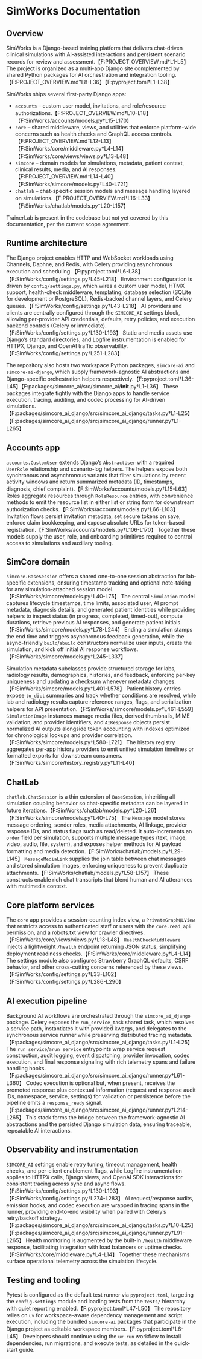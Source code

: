 # SimWorks Documentation

## Overview
SimWorks is a Django-based training platform that delivers chat-driven clinical simulations with AI-assisted interactions and persistent scenario records for review and assessment.【F:PROJECT_OVERVIEW.md†L1-L5】 The project is organized as a multi-app Django site complemented by shared Python packages for AI orchestration and integration tooling.【F:PROJECT_OVERVIEW.md†L8-L36】【F:pyproject.toml†L1-L38】

SimWorks ships several first-party Django apps:

- `accounts` – custom user model, invitations, and role/resource authorizations.【F:PROJECT_OVERVIEW.md†L10-L18】【F:SimWorks/accounts/models.py†L15-L170】
- `core` – shared middleware, views, and utilities that enforce platform-wide concerns such as health checks and GraphQL access controls.【F:PROJECT_OVERVIEW.md†L12-L13】【F:SimWorks/core/middleware.py†L4-L14】【F:SimWorks/core/views/views.py†L13-L48】
- `simcore` – domain models for simulations, metadata, patient context, clinical results, media, and AI responses.【F:PROJECT_OVERVIEW.md†L14-L40】【F:SimWorks/simcore/models.py†L40-L721】
- `chatlab` – chat-specific session models and message handling layered on simulations.【F:PROJECT_OVERVIEW.md†L16-L33】【F:SimWorks/chatlab/models.py†L20-L157】

TrainerLab is present in the codebase but not yet covered by this documentation, per the current scope agreement.

## Runtime architecture
The Django project enables HTTP and WebSocket workloads using Channels, Daphne, and Redis, with Celery providing asynchronous execution and scheduling.【F:pyproject.toml†L6-L38】【F:SimWorks/config/settings.py†L45-L218】 Environment configuration is driven by `config/settings.py`, which wires a custom user model, HTMX support, health-check middleware, templating, database selection (SQLite for development or PostgreSQL), Redis-backed channel layers, and Celery queues.【F:SimWorks/config/settings.py†L43-L218】 AI providers and clients are centrally configured through the `SIMCORE_AI` settings block, allowing per-provider API credentials, defaults, retry policies, and execution backend controls (Celery or immediate).【F:SimWorks/config/settings.py†L130-L193】 Static and media assets use Django’s standard directories, and Logfire instrumentation is enabled for HTTPX, Django, and OpenAI traffic observability.【F:SimWorks/config/settings.py†L251-L283】

The repository also hosts two workspace Python packages, `simcore-ai` and `simcore-ai-django`, which supply framework-agnostic AI abstractions and Django-specific orchestration helpers respectively.【F:pyproject.toml†L36-L45】【F:packages/simcore_ai/src/simcore_ai/__init__.py†L1-L36】 These packages integrate tightly with the Django apps to handle service execution, tracing, auditing, and codec processing for AI-driven simulations.【F:packages/simcore_ai_django/src/simcore_ai_django/tasks.py†L1-L25】【F:packages/simcore_ai_django/src/simcore_ai_django/runner.py†L1-L265】

## Accounts app
`accounts.CustomUser` extends Django’s `AbstractUser` with a required `UserRole` relationship and scenario-log helpers. The helpers expose both synchronous and asynchronous variants that filter simulations by recent activity windows and return summarized metadata (ID, timestamps, diagnosis, chief complaint).【F:SimWorks/accounts/models.py†L15-L63】 Roles aggregate resources through `RoleResource` entries, with convenience methods to emit the resource list in either list or string form for downstream authorization checks.【F:SimWorks/accounts/models.py†L66-L103】 Invitation flows persist invitation metadata, set secure tokens on save, enforce claim bookkeeping, and expose absolute URLs for token-based registration.【F:SimWorks/accounts/models.py†L106-L170】 Together these models supply the user, role, and onboarding primitives required to control access to simulations and auxiliary tooling.

## SimCore domain
`simcore.BaseSession` offers a shared one-to-one session abstraction for lab-specific extensions, ensuring timestamp tracking and optional note-taking for any simulation-attached session model.【F:SimWorks/simcore/models.py†L40-L75】 The central `Simulation` model captures lifecycle timestamps, time limits, associated user, AI prompt metadata, diagnosis details, and generated patient identities while providing helpers to inspect status (in progress, completed, timed-out), compute durations, retrieve previous AI responses, and generate patient initials.【F:SimWorks/simcore/models.py†L78-L244】 Ending a simulation stamps the end time and triggers asynchronous feedback generation, while the async-friendly `build`/`abuild` constructors normalize user inputs, create the simulation, and kick off initial AI response workflows.【F:SimWorks/simcore/models.py†L245-L337】

Simulation metadata subclasses provide structured storage for labs, radiology results, demographics, histories, and feedback, enforcing per-key uniqueness and updating a checksum whenever metadata changes.【F:SimWorks/simcore/models.py†L401-L578】 Patient history entries expose `to_dict` summaries and track whether conditions are resolved, while lab and radiology results capture reference ranges, flags, and serialization helpers for API presentation.【F:SimWorks/simcore/models.py†L461-L559】 `SimulationImage` instances manage media files, derived thumbnails, MIME validation, and provider identifiers, and `AIResponse` objects persist normalized AI outputs alongside token accounting with indexes optimized for chronological lookups and provider correlation.【F:SimWorks/simcore/models.py†L580-L721】 The history registry aggregates per-app history providers to emit unified simulation timelines or formatted exports for downstream consumers.【F:SimWorks/simcore/history_registry.py†L11-L40】

## ChatLab
`chatlab.ChatSession` is a thin extension of `BaseSession`, inheriting all simulation coupling behavior so chat-specific metadata can be layered in future iterations.【F:SimWorks/chatlab/models.py†L20-L26】【F:SimWorks/simcore/models.py†L40-L75】 The `Message` model stores message ordering, sender roles, media attachments, AI linkage, provider response IDs, and status flags such as read/deleted. It auto-increments an `order` field per simulation, supports multiple message types (text, image, video, audio, file, system), and exposes helper methods for AI payload formatting and media detection.【F:SimWorks/chatlab/models.py†L29-L145】 `MessageMediaLink` supplies the join table between chat messages and stored simulation images, enforcing uniqueness to prevent duplicate attachments.【F:SimWorks/chatlab/models.py†L58-L157】 These constructs enable rich chat transcripts that blend human and AI utterances with multimedia context.

## Core platform services
The `core` app provides a session-counting index view, a `PrivateGraphQLView` that restricts access to authenticated staff or users with the `core.read_api` permission, and a robots.txt view for crawler directives.【F:SimWorks/core/views/views.py†L13-L48】 `HealthCheckMiddleware` injects a lightweight `/health` endpoint returning JSON status, simplifying deployment readiness checks.【F:SimWorks/core/middleware.py†L4-L14】 The settings module also configures Strawberry GraphQL defaults, CSRF behavior, and other cross-cutting concerns referenced by these views.【F:SimWorks/config/settings.py†L33-L102】【F:SimWorks/config/settings.py†L286-L290】

## AI execution pipeline
Background AI workflows are orchestrated through the `simcore_ai_django` package. Celery exposes the `run_service_task` shared task, which resolves a service path, instantiates it with provided kwargs, and delegates to the synchronous service runner while preserving distributed tracing metadata.【F:packages/simcore_ai_django/src/simcore_ai_django/tasks.py†L1-L25】 The `run_service`/`arun_service` entrypoints wrap service request construction, audit logging, event dispatching, provider invocation, codec execution, and final response signaling with rich telemetry spans and failure handling hooks.【F:packages/simcore_ai_django/src/simcore_ai_django/runner.py†L61-L360】 Codec execution is optional but, when present, receives the promoted response plus contextual information (request and response audit IDs, namespace, service, settings) for validation or persistence before the pipeline emits a `response_ready` signal.【F:packages/simcore_ai_django/src/simcore_ai_django/runner.py†L214-L265】 This stack forms the bridge between the framework-agnostic AI abstractions and the persisted Django simulation data, ensuring traceable, repeatable AI interactions.

## Observability and instrumentation
`SIMCORE_AI` settings enable retry tuning, timeout management, health checks, and per-client enablement flags, while Logfire instrumentation applies to HTTPX calls, Django views, and OpenAI SDK interactions for consistent tracing across sync and async flows.【F:SimWorks/config/settings.py†L130-L193】【F:SimWorks/config/settings.py†L274-L283】 AI request/response audits, emission hooks, and codec execution are wrapped in tracing spans in the runner, providing end-to-end visibility when paired with Celery’s retry/backoff strategy.【F:packages/simcore_ai_django/src/simcore_ai_django/tasks.py†L10-L25】【F:packages/simcore_ai_django/src/simcore_ai_django/runner.py†L91-L265】 Health monitoring is augmented by the built-in `/health` middleware response, facilitating integration with load balancers or uptime checks.【F:SimWorks/core/middleware.py†L4-L14】 Together these mechanisms surface operational telemetry across the simulation lifecycle.

## Testing and tooling
Pytest is configured as the default test runner via `pyproject.toml`, targeting the `config.settings` module and loading tests from the `tests/` hierarchy with quiet reporting enabled.【F:pyproject.toml†L47-L50】 The repository relies on `uv` for workspace-aware dependency management and script execution, including the bundled `simcore-ai` packages that participate in the Django project as editable workspace members.【F:pyproject.toml†L6-L45】 Developers should continue using the `uv run` workflow to install dependencies, run migrations, and execute tests, as detailed in the quick-start guide.
